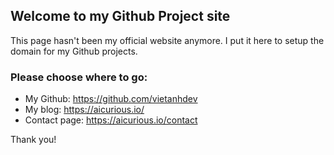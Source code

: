 ## Welcome to my Github Project site

This page hasn't been my official website anymore. I put it here to setup the domain for my Github projects.

### Please choose where to go:


* My Github: <https://github.com/vietanhdev>
* My blog: <https://aicurious.io/>
* Contact page: <https://aicurious.io/contact>

Thank you!


<script type="text/javascript">
    window.location.href = "https://github.com/vietanhdev";
</script>
